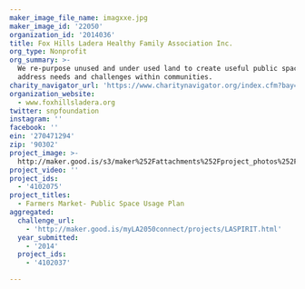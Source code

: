 ```yaml
---
maker_image_file_name: imagxxe.jpg
maker_image_id: '22050'
organization_id: '2014036'
title: Fox Hills Ladera Healthy Family Association Inc.
org_type: Nonprofit
org_summary: >-
  We re-purpose unused and under used land to create useful public spaces to
  address needs and challenges within communities.
charity_navigator_url: 'https://www.charitynavigator.org/index.cfm?bay=search.profile&ein=270471294'
organization_website:
  - www.foxhillsladera.org
twitter: snpfoundation
instagram: ''
facebook: ''
ein: '270471294'
zip: '90302'
project_image: >-
  http://maker.good.is/s3/maker%252Fattachments%252Fproject_photos%252Fimages%252F22050%252Fdisplay%252Fimagxxe.jpg=c570x385
project_video: ''
project_ids:
  - '4102075'
project_titles:
  - Farmers Market- Public Space Usage Plan
aggregated:
  challenge_url:
    - 'http://maker.good.is/myLA2050connect/projects/LASPIRIT.html'
  year_submitted:
    - '2014'
  project_ids:
    - '4102037'

---
```

